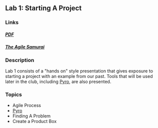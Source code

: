 ## Lab 1: Starting A Project

### Links
##### [PDF](https://s3.amazonaws.com/pyro-cdn/sphs/content/SPHS_CS_Lab1.pdf)

##### [The Agile Samurai](http://www.cs.umss.edu.bo/doc/material/mat_gral_130/the_agile_samurai.pdf)

### Description

Lab 1 consists of a "hands on" style presentation that gives exposure to starting a project with an example from our past. Tools that will be used later in the club, including [Pyro](/Pyro), are also presented.

### Topics

* Agile Process
* [Pyro](/Pyro)
* Finding A Problem
* Create a Product Box

